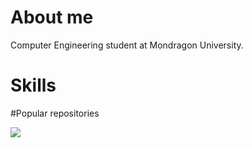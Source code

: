 # About me
  Computer Engineering student at Mondragon University.
  
# Skills



#Popular repositories
  

![](https://komarev.com/ghpvc/?username=Izan24&color=f590df)

